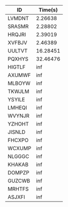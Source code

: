 |ID|Time(s)|
|-|-|
|LVMDNT|2.26638|
|SRASMR|2.28802|
|HRQJRI|2.39019|
|XVFBJV|2.46389|
|UULTVT|16.28451|
|PQXHYS|32.46476|
|HIGTLF|inf|
|AXUMWF|inf|
|MLBOYW|inf|
|TKWJLM|inf|
|YSYILE|inf|
|LMHEQI|inf|
|WVYNJR|inf|
|YZHOHT|inf|
|JISNLD|inf|
|FHCXPO|inf|
|WCXUMP|inf|
|NLGGGC|inf|
|KHAKAB|inf|
|DOMPZP|inf|
|GUZCWB|inf|
|MRHTFS|inf|
|ASJXFI|inf|
